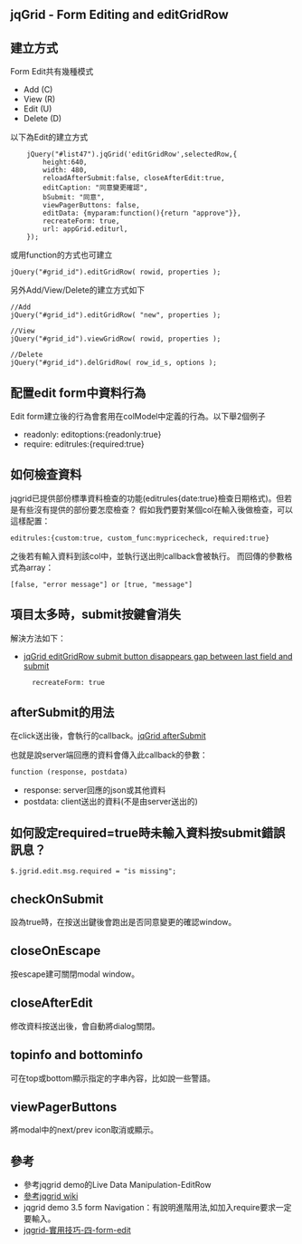 jqGrid - Form Editing and editGridRow
------

## 建立方式
Form Edit共有幾種模式

* Add (C)
* View (R)
* Edit (U)
* Delete (D)

以下為Edit的建立方式

        jQuery("#list47").jqGrid('editGridRow',selectedRow,{
            height:640,
            width: 480,
            reloadAfterSubmit:false, closeAfterEdit:true,
            editCaption: "同意變更確認",
            bSubmit: "同意",
            viewPagerButtons: false,
            editData: {myparam:function(){return "approve"}},
            recreateForm: true,
            url: appGrid.editurl,
        });

或用function的方式也可建立

	jQuery("#grid_id").editGridRow( rowid, properties );

另外Add/View/Delete的建立方式如下

	//Add
	jQuery("#grid_id").editGridRow( "new", properties );

	//View
	jQuery("#grid_id").viewGridRow( rowid, properties );

	//Delete
	jQuery("#grid_id").delGridRow( row_id_s, options );


## 配置edit form中資料行為
Edit form建立後的行為會套用在colModel中定義的行為。以下舉2個例子

* readonly:  editoptions:{readonly:true}
* require:  editrules:{required:true}

## 如何檢查資料
jqgrid已提供部份標準資料檢查的功能(editrules{date:true}檢查日期格式)。但若是有些沒有提供的部份要怎麼檢查？ 假如我們要對某個col在輸入後做檢查，可以這樣配置：

	editrules:{custom:true, custom_func:mypricecheck, required:true}
之後若有輸入資料到該col中，並執行送出則callback會被執行。 而回傳的參數格式為array：

	[false, "error message"] or [true, "message"] 

## 項目太多時，submit按鍵會消失
解決方法如下：

* [jqGrid editGridRow submit button disappears gap between last field and submit](http://stackoverflow.com/questions/24389529/jqgrid-editgridrow-submit-button-disappears-gap-between-last-field-and-submit)

		recreateForm: true

## afterSubmit的用法
在click送出後，會執行的callback。[jqGrid afterSubmit](http://stackoverflow.com/questions/13191183/jqgrid-aftersubmit)

也就是說server端回應的資料會傳入此callback的參數：

	function (response, postdata)

* response: server回應的json或其他資料
* postdata: client送出的資料(不是由server送出的)

## 如何設定required=true時未輸入資料按submit錯誤訊息？

	$.jgrid.edit.msg.required = "is missing";

## checkOnSubmit
設為true時，在按送出鍵後會跑出是否同意變更的確認window。

## closeOnEscape
按escape建可關閉modal window。

## closeAfterEdit
修改資料按送出後，會自動將dialog關閉。 

## topinfo and bottominfo
可在top或bottom顯示指定的字串內容，比如說一些警語。

## viewPagerButtons
將modal中的next/prev icon取消或顯示。

## 參考
* 參考jqgrid demo的Live Data Manipulation-EditRow
* [參考jqgrid wiki](http://www.trirand.com/jqgridwiki/doku.php?id=wiki:form_editing)
* jqgrid demo 3.5 form Navigation：有說明進階用法,如加入require要求一定要輸入。
* [jqgrid-實用技巧-四-form-edit](http://www.misterngan.com/987/jqgrid-%E5%AF%A6%E7%94%A8%E6%8A%80%E5%B7%A7-%E5%9B%9B-form-edit/)